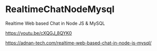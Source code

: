 # RealtimeChatNodeMysql
Realtime Web based Chat in Node JS &amp; MySQL

https://youtu.be/cXQGJ_8QYK0

https://adnan-tech.com/realtime-web-based-chat-in-node-js-mysql/
